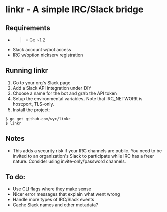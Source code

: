linkr - A simple IRC/Slack bridge
====

## Requirements
- >= Go ~1.2
- Slack account w/bot access
- IRC w/option nickserv registration

## Running linkr
1. Go to your org's Slack page
2. Add a Slack API integration under DIY
3. Choose a name for the bot and grab the API token
4. Setup the environmental variables. Note that IRC_NETWORK is host:port,
   TLS-only.
5. Install the project:
```
$ go get github.com/wyc/linkr
$ linkr
```

## Notes
- This adds a security risk if your IRC channels are public. You need to be
  invited to an organization's Slack to participate while IRC has a freer
  nature. Consider using invite-only/password channels.

## To do:
- Use CLI flags where they make sense
- Nicer error messages that explain what went wrong
- Handle more types of IRC/Slack events
- Cache Slack names and other metadata?
